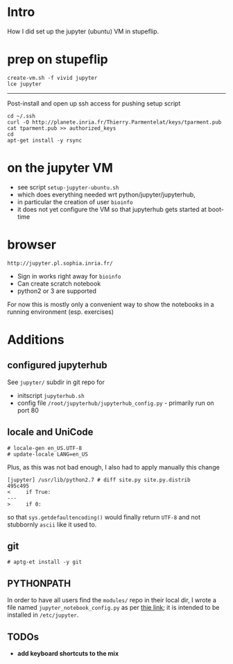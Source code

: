 # Intro

How I did set up the jupyter (ubuntu) VM in stupeflip.

# prep on stupeflip

    create-vm.sh -f vivid jupyter
    lce jupyter
 ***
Post-install and open up ssh access for pushing setup script

    cd ~/.ssh
    curl -O http://planete.inria.fr/Thierry.Parmentelat/keys/tparment.pub
    cat tparment.pub >> authorized_keys
    cd
    apt-get install -y rsync


# on the jupyter VM

* see script `setup-jupyter-ubuntu.sh`
* which does everything needed wrt python/jupyter/jupyterhub, 
* in particular the creation of user `bioinfo`
* it does not yet configure the VM so that jupyterhub gets started at boot-time

# browser

    http://jupyter.pl.sophia.inria.fr/
    
* Sign in works right away for `bioinfo`
* Can create scratch notebook 
* python2 or 3 are supported

For now this is mostly only a convenient way to show the notebooks in a running environment (esp. exercises)

# Additions

## configured **jupyterhub**

See `jupyter/` subdir in git repo for

* initscript `jupyterhub.sh`
* config file `/root/jupyterhub/jupyterhub_config.py` - primarily run on port 80

##  locale and UniCode

    # locale-gen en_US.UTF-8
    # update-locale LANG=en_US

Plus, as this was not bad enough, I also had to apply manually this change 

    [jupyter] /usr/lib/python2.7 # diff site.py site.py.distrib
    495c495
    <     if True:
    ---
    >     if 0:
    
so that `sys.getdefaultencoding()` would finally return `UTF-8` and not stubbornly  `ascii` like it used to.

## git

    # aptg-et install -y git

## PYTHONPATH

In order to have all users find the `modules/` repo in their local dir, I wrote a file named `jupyter_notebook_config.py` as per [thie link](https://github.com/jupyter/jupyterhub/issues/227); it is intended to be installed in `/etc/jupyter`.


## TODOs

* **add keyboard shortcuts to the mix**
